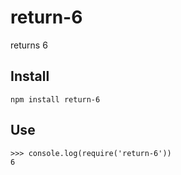 # return-6
returns 6

## Install

```
npm install return-6
```

## Use

```
>>> console.log(require('return-6'))
6
```